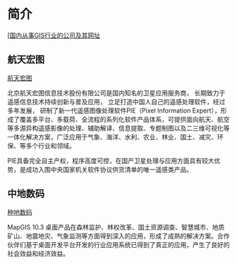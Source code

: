 # 简介



[[国内从事GIS行业的公司及其网址](https://www.cnblogs.com/njlhb/archive/2008/03/02/1088026.html)



## 航天宏图

[航天宏图](http://www.piesat.cn/hangye_yy/PIE.html)

北京航天宏图信息技术股份有限公司是国内知名的卫星应用服务商，
长期致力于遥感信息技术持续创新与普及应用，
立足打造中国人自己的遥感处理软件，经过多年发展，
研制了新一代遥感图像处理软件PIE（Pixel Information Expert），形成了覆盖多平台、多载荷、全流程的系列化软件产品体系，可提供面向航天、航空等多源异构遥感影像的处理、辅助解译、信息提取、专题制图以及二三维可视化等一体化解决方案，广泛应用于气象、海洋、水利、农业、林业、国土、减灾、环保、等多个行业和领域。



PIE具备完全自主产权，程序高度可控，在国产卫星处理与应用方面具有较大优势，是成功入围中央国家机关软件协议供货清单的唯一遥感类产品。 



## 中地数码

[种地数码](http://www.mapgis.com/ )



MapGIS 10.3 桌面产品在森林监护、林权改革、国土资源调查、智慧城市、地质矿山、地震地灾、气象监测等方面得到深入的应用，形成了成熟的解决方案。合作伙伴们基于桌面开发平台开发的行业应用系统已得到了真正的应用，产生了良好的社会效益和经济效益。 



